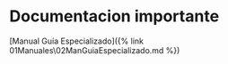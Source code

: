 # Documentacion importante

[Manual Guía Especializado]({% link 01Manuales\02ManGuiaEspecializado.md %})